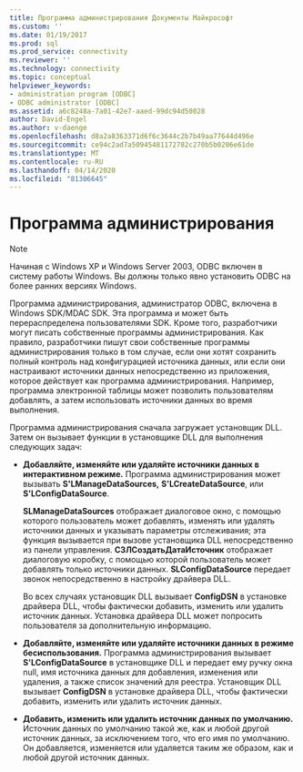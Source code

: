 ```yaml
---
title: Программа администрирования Документы Майкрософт
ms.custom: ''
ms.date: 01/19/2017
ms.prod: sql
ms.prod_service: connectivity
ms.reviewer: ''
ms.technology: connectivity
ms.topic: conceptual
helpviewer_keywords:
- administration program [ODBC]
- ODBC administrator [ODBC]
ms.assetid: a6c8248a-7a01-42e7-aaed-99dc94d50028
author: David-Engel
ms.author: v-daenge
ms.openlocfilehash: d8a2a8363371d6f6c3644c2b7b49aa77644d496e
ms.sourcegitcommit: ce94c2ad7a50945481172782c270b5b0206e61de
ms.translationtype: MT
ms.contentlocale: ru-RU
ms.lasthandoff: 04/14/2020
ms.locfileid: "81306645"
---
```

# <a name="administration-program"></a>Программа администрирования
> [!NOTE]  
>  Начиная с Windows XP и Windows Server 2003, ODBC включен в систему работы Windows. Вы должны только явно установить ODBC на более ранних версиях Windows.  
  
 Программа администрирования, администратор ODBC, включена в Windows SDK/MDAC SDK. Эта программа и может быть перераспределена пользователями SDK. Кроме того, разработчики могут писать собственные программы администрирования. Как правило, разработчики пишут свои собственные программы администрирования только в том случае, если они хотят сохранить полный контроль над конфигурацией источника данных, или если они настраивают источники данных непосредственно из приложения, которое действует как программа администрирования. Например, программа электронной таблицы может позволить пользователям добавлять, а затем использовать источники данных во время выполнения.  
  
 Программа администрирования сначала загружает установщик DLL. Затем он вызывает функции в установщике DLL для выполнения следующих задач:  
  
-   **Добавляйте, изменяйте или удаляйте источники данных в интерактивном режиме.** Программа администрирования может вызывать **S'LManageDataSources,** **S'LCreateDataSource**, или **S'LConfigDataSource**.  
  
     **SLManageDataSources** отображает диалоговое окно, с помощью которого пользователь может добавлять, изменять или удалять источники данных и указывать параметры отслеживания; эта функция вызывается при вызове установщика DLL непосредственно из панели управления. **СЗЛСоздатьДатаИсточник** отображает диалоговую коробку, с помощью которой пользователь может добавлять только источники данных. **SLConfigDataSource** передает звонок непосредственно в настройку драйвера DLL.  
  
     Во всех случаях установщик DLL вызывает **ConfigDSN** в установке драйвера DLL, чтобы фактически добавить, изменить или удалить источник данных. Установка драйвера DLL может попросить пользователя за дополнительную информацию.  
  
-   **Добавляйте, изменяйте или удаляйте источники данных в режиме бесиспользования.** Программа администрирования вызывает **S'LConfigDataSource** в установщике DLL и передает ему ручку окна null, имя источника данных для добавления, изменения или удаления, а также список значений для реестра. Установщик DLL вызывает **ConfigDSN** в установке драйвера DLL, чтобы фактически добавить, изменить или удалить источник данных.  
  
-   **Добавить, изменить или удалить источник данных по умолчанию.** Источник данных по умолчанию такой же, как и любой другой источник данных, за исключением того, что его имя по умолчанию. Он добавляется, изменяется или удаляется таким же образом, как и любой другой источник данных.
